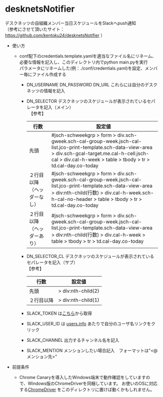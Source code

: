 # desknetsNotifier
デスクネッツの自組織メンバー当日スケジュールをSlackへpush通知  
（参考にさせて頂いたサイト：https://github.com/kentoku24/desknetsNotifier ）

- 使い方
  * conf配下のcredentials.template.yamlを適当なファイル名にリネーム、必要な情報を記入し、このディレクトリ内でpython main.pyを実行  
    パラメータにリネームした(例：./conf/credentials.yaml)を設定、メンバー毎にファイル作成する  
    - DN_USERNAME DN_PASSWORD DN_URL これらには自分のデスクネッツの情報を記入
    - DN_SELECTOR デスクネッツのスケジュールが表示されているセパレータを記入（メイン）    
     　【参考】  
      
      |  行数  |  設定値  |
      | ---- | ---- |
      |  先頭  | #jsch-schweekgrp > form > div.sch-gweek.sch-cal-group-week.jsch-cal-list.jco-print-template.sch-data-view-area > div.sch-gcal-target.me.cal-h-cell.jsch-cal > div.cal-h-week > table > tbody > tr > td.cal-day.co-today  |
      |  ２行目以降（ヘッダーなし）  |  #jsch-schweekgrp > form > div.sch-gweek.sch-cal-group-week.jsch-cal-list.jco-print-template.sch-data-view-area > div:nth-child(行数) > div.cal-h-week.sch-h-cal-no-header > table > tbody > tr > td.cal-day.co-today  |
      |  ２行目以降（ヘッダーあり）  |  #jsch-schweekgrp > form > div.sch-gweek.sch-cal-group-week.jsch-cal-list.jco-print-template.sch-data-view-area > div:nth-child(行数) > div.cal-h-week > table > tbody > tr > td.cal-day.co-today  |

    - DN_SELECTOR_CL デスクネッツのスケジュールが表示されているセパレータを記入（サブ）  
      【参考】 
      
      |  行数  |  設定値  |
      | ---- | ---- |
      |  先頭  |  > div:nth-child(2)  |
      |  ２行目以降 |  > div:nth-child(1) |   
      
    - SLACK_TOKEN は[こちら](https://api.slack.com/custom-integrations/legacy-tokens)から取得
    - SLACK_USER_ID は [users.info](https://api.slack.com/methods/users.info/test) あたりで自分のユーザ名リンクをクリック
    - SLACK_CHANNEL 出力するチャンネル名を記入
    - SLACK_MENTION メンションしたい場合記入　フォーマットは"<@メンション先>"

- 前提条件
  * Chrome Canaryを導入したWindows端末で動作確認をしていますので、Windows版のChromeDriverを同梱しています。
  お使いのOSに対応する[ChromeDriver](https://sites.google.com/a/chromium.org/chromedriver/) をこのディレクトリに置けば動くかもしれません。
  
  
